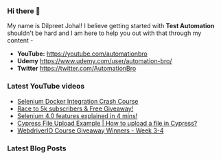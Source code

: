 ### Hi there 👋

My name is Dilpreet Johal! I believe getting started with **Test Automation** shouldn't be hard and I am here to help you out with that through my content -

- **YouTube:** https://youtube.com/automationbro
- **Udemy** https://www.udemy.com/user/automation-bro/
- **Twitter** https://twitter.com/AutomationBro

### Latest YouTube videos

<!-- YOUTUBE-VIDEOS-LIST:START -->
- [Selenium Docker Integration Crash Course](https://www.youtube.com/watch?v=Mz8LXYyWD-o)
- [Race to 5k subscribers &amp; Free Giveaway!](https://www.youtube.com/watch?v=_L2fvnzF0ek)
- [Selenium 4.0 features explained in 4 mins!](https://www.youtube.com/watch?v=ZdUBoR45gko)
- [Cypress File Upload Example | How to upload a file in Cypress?](https://www.youtube.com/watch?v=2jVf6u0yKeY)
- [WebdriverIO Course Giveaway Winners - Week 3-4](https://www.youtube.com/watch?v=9zt6Y4toDig)
<!-- YOUTUBE-VIDEOS-LIST:END -->


### Latest Blog Posts
<!-- BLOG-POST-LIST:START -->

<!-- BLOG-POST-LIST:END -->
